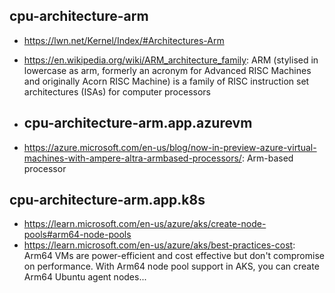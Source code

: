 ## cpu-architecture-arm

- https://lwn.net/Kernel/Index/#Architectures-Arm
- https://en.wikipedia.org/wiki/ARM_architecture_family: ARM (stylised in lowercase as arm, formerly an acronym for Advanced RISC Machines and originally Acorn RISC Machine) is a family of RISC instruction set architectures (ISAs) for computer processors

- ## cpu-architecture-arm.app.azurevm

- https://azure.microsoft.com/en-us/blog/now-in-preview-azure-virtual-machines-with-ampere-altra-armbased-processors/: Arm-based processor
    
## cpu-architecture-arm.app.k8s

- https://learn.microsoft.com/en-us/azure/aks/create-node-pools#arm64-node-pools
- https://learn.microsoft.com/en-us/azure/aks/best-practices-cost: Arm64 VMs are power-efficient and cost effective but don't compromise on performance. With Arm64 node pool support in AKS, you can create Arm64 Ubuntu agent nodes...

